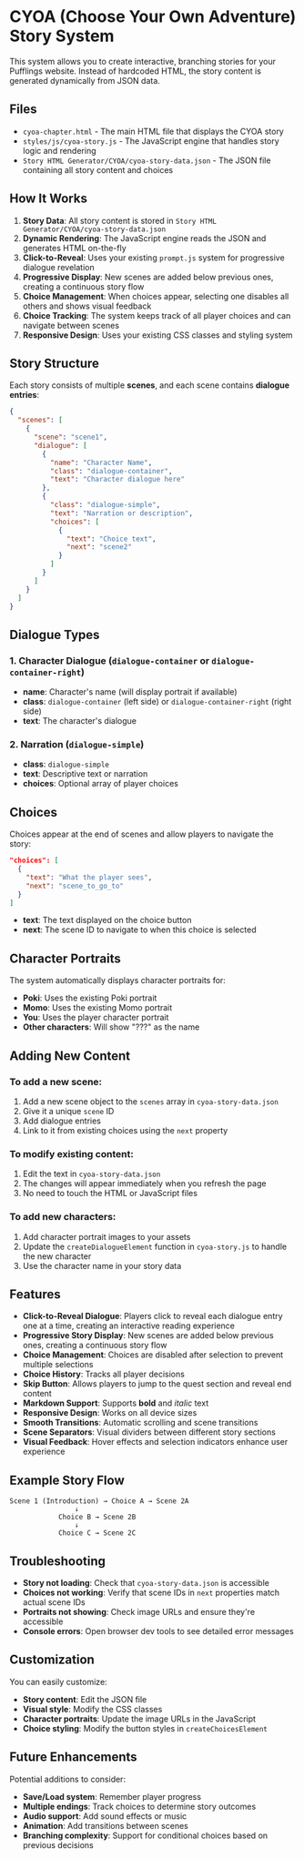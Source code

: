 # CYOA (Choose Your Own Adventure) Story System

This system allows you to create interactive, branching stories for your Pufflings website. Instead of hardcoded HTML, the story content is generated dynamically from JSON data.

## Files

- `cyoa-chapter.html` - The main HTML file that displays the CYOA story
- `styles/js/cyoa-story.js` - The JavaScript engine that handles story logic and rendering
- `Story HTML Generator/CYOA/cyoa-story-data.json` - The JSON file containing all story content and choices

## How It Works

1. **Story Data**: All story content is stored in `Story HTML Generator/CYOA/cyoa-story-data.json`
2. **Dynamic Rendering**: The JavaScript engine reads the JSON and generates HTML on-the-fly
3. **Click-to-Reveal**: Uses your existing `prompt.js` system for progressive dialogue revelation
4. **Progressive Display**: New scenes are added below previous ones, creating a continuous story flow
5. **Choice Management**: When choices appear, selecting one disables all others and shows visual feedback
6. **Choice Tracking**: The system keeps track of all player choices and can navigate between scenes
7. **Responsive Design**: Uses your existing CSS classes and styling system

## Story Structure

Each story consists of multiple **scenes**, and each scene contains **dialogue entries**:

```json
{
  "scenes": [
    {
      "scene": "scene1",
      "dialogue": [
        {
          "name": "Character Name",
          "class": "dialogue-container",
          "text": "Character dialogue here"
        },
        {
          "class": "dialogue-simple",
          "text": "Narration or description",
          "choices": [
            {
              "text": "Choice text",
              "next": "scene2"
            }
          ]
        }
      ]
    }
  ]
}
```

## Dialogue Types

### 1. Character Dialogue (`dialogue-container` or `dialogue-container-right`)
- **name**: Character's name (will display portrait if available)
- **class**: `dialogue-container` (left side) or `dialogue-container-right` (right side)
- **text**: The character's dialogue

### 2. Narration (`dialogue-simple`)
- **class**: `dialogue-simple`
- **text**: Descriptive text or narration
- **choices**: Optional array of player choices

## Choices

Choices appear at the end of scenes and allow players to navigate the story:

```json
"choices": [
  {
    "text": "What the player sees",
    "next": "scene_to_go_to"
  }
]
```

- **text**: The text displayed on the choice button
- **next**: The scene ID to navigate to when this choice is selected

## Character Portraits

The system automatically displays character portraits for:
- **Poki**: Uses the existing Poki portrait
- **Momo**: Uses the existing Momo portrait  
- **You**: Uses the player character portrait
- **Other characters**: Will show "???" as the name

## Adding New Content

### To add a new scene:

1. Add a new scene object to the `scenes` array in `cyoa-story-data.json`
2. Give it a unique `scene` ID
3. Add dialogue entries
4. Link to it from existing choices using the `next` property

### To modify existing content:

1. Edit the text in `cyoa-story-data.json`
2. The changes will appear immediately when you refresh the page
3. No need to touch the HTML or JavaScript files

### To add new characters:

1. Add character portrait images to your assets
2. Update the `createDialogueElement` function in `cyoa-story.js` to handle the new character
3. Use the character name in your story data

## Features

- **Click-to-Reveal Dialogue**: Players click to reveal each dialogue entry one at a time, creating an interactive reading experience
- **Progressive Story Display**: New scenes are added below previous ones, creating a continuous story flow
- **Choice Management**: Choices are disabled after selection to prevent multiple selections
- **Choice History**: Tracks all player decisions
- **Skip Button**: Allows players to jump to the quest section and reveal end content
- **Markdown Support**: Supports **bold** and *italic* text
- **Responsive Design**: Works on all device sizes
- **Smooth Transitions**: Automatic scrolling and scene transitions
- **Scene Separators**: Visual dividers between different story sections
- **Visual Feedback**: Hover effects and selection indicators enhance user experience

## Example Story Flow

```
Scene 1 (Introduction) → Choice A → Scene 2A
                ↓
            Choice B → Scene 2B
                ↓
            Choice C → Scene 2C
```

## Troubleshooting

- **Story not loading**: Check that `cyoa-story-data.json` is accessible
- **Choices not working**: Verify that scene IDs in `next` properties match actual scene IDs
- **Portraits not showing**: Check image URLs and ensure they're accessible
- **Console errors**: Open browser dev tools to see detailed error messages

## Customization

You can easily customize:
- **Story content**: Edit the JSON file
- **Visual style**: Modify the CSS classes
- **Character portraits**: Update the image URLs in the JavaScript
- **Choice styling**: Modify the button styles in `createChoicesElement`

## Future Enhancements

Potential additions to consider:
- **Save/Load system**: Remember player progress
- **Multiple endings**: Track choices to determine story outcomes
- **Audio support**: Add sound effects or music
- **Animation**: Add transitions between scenes
- **Branching complexity**: Support for conditional choices based on previous decisions
